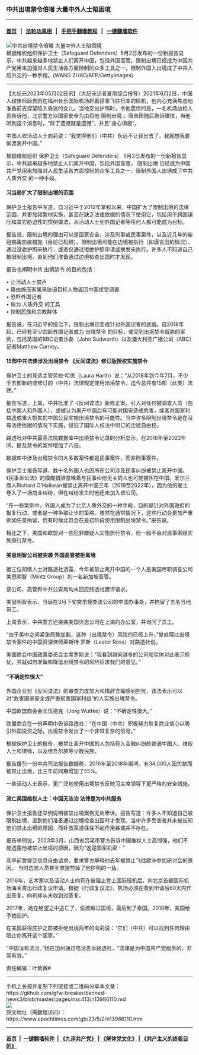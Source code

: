 ### 中共出境禁令倍增 大量中外人士陷困境
------------------------

#### [首页](https://github.com/gfw-breaker/banned-news3/blob/master/README.md) &nbsp;&nbsp;|&nbsp;&nbsp; [法轮功真相](https://github.com/begood0513/basic/blob/master/README.md)  &nbsp;&nbsp;|&nbsp;&nbsp; [手把手翻墙教程](https://github.com/gfw-breaker/guides/wiki)  &nbsp;&nbsp;|&nbsp;&nbsp; [一键翻墙软件](https://github.com/gfw-breaker/nogfw/blob/master/README.md)  



<div><img alt="中共出境禁令倍增 大量中外人士陷困境" class="attachment-djy_600_400 size-djy_600_400 wp-post-image" src="https://i.epochtimes.com/assets/uploads/2012/11/1211240929162320.jpg"/>
<div class="caption">
 根据维权组织保护卫士（Safeguard Defenders）5月2日发布的一份新报告显示，中共越来越多地禁止人们离开中国，包括外国高管。限制出境已经成为中国共产党用来加强对人民生活各方面控制的众多工具之一，限制外国人出境成了中共人质外交的一种手段。(WANG ZHAO/AFP/GettyImages)
</div></div><hr/>


<div><p>
 【大纪元2023年05月02日讯】（大纪元记者夏雨综合报导）2021年6月2日，中国人权律师唐吉田在福州长乐国际机场赶着搭乘飞往日本的班机，他内心充满焦虑地准备前去探望陷入昏迷的女儿。当他交出护照时，令他震惊的是，一名机场边检人员告诉他，北京警方以国家安全为由将他
 <ok href="https://www.epochtimes.com/gb/tag/%E9%99%90%E5%88%B6%E5%87%BA%E5%A2%83.html">
  限制出境
 </ok>
 。唐吉田随后告诉媒体，当他听到这个消息时，“除了遗憾就是遗憾”，并且“身心俱疲”。
</p>
<p>
 中国人权活动人士向莉说：“我觉得他们（中共）永远不让我出去了。我就想我要偷渡离开中国。”
</p>
<p>
 根据维权组织
 <ok href="https://safeguarddefenders.com/sites/default/files/pdf/EXIT%20BANS%20REPORT%20-%20CH.pdf">
  保护卫士（Safeguard Defenders）
 </ok>
 5月2日发布的一份新报告显示，中共越来越多地禁止人们离开中国，包括外国高管。
 <ok href="https://www.epochtimes.com/gb/tag/%E9%99%90%E5%88%B6%E5%87%BA%E5%A2%83.html">
  限制出境
 </ok>
 已经成为中国共产党用来加强对人民生活各方面控制的众多工具之一，限制外国人出境成了中共
 <ok href="https://www.epochtimes.com/gb/tag/%E4%BA%BA%E8%B4%A8%E5%A4%96%E4%BA%A4.html">
  人质外交
 </ok>
 的一种手段。
</p>
<h4>
 习当局扩大了限制出境的范围
</h4>
<p>
 保护卫士报告中写道，自习近平于2012年掌权以来，中国扩大了限制出境的法律范围，并更加频繁地实施，甚至在缺乏法律依据的情况下使用它，包括用于跨国镇压和其它胁迫性的惯例做法，从活动人士到外国记者等任何人都可能成为目标。
</p>
<p>
 报告说，限制出境的理由可以是国家安全、涉及刑事或民事案件，以及近几年的新冠病毒防疫措施（目前已松绑）。限制出境可能在边境被执行（如唐吉田的情况）、通过没收护照来执行，或者仅通过拒绝护照申请或换发来执行。许多人不知道自己被限制出境，直到他们准备通过边境检查出国时才发现。
</p>
<p>
 报告也阐明中共
 <ok href="https://www.epochtimes.com/gb/tag/%E5%87%BA%E5%A2%83%E7%A6%81%E4%BB%A4.html">
  出境禁令
 </ok>
 的目的包括：
</p>
<p>
 • 让活动人士禁声
 <br/>
 • 藉由施压家属来胁迫目标人物返回中国接受调查
 <br/>
 • 恐吓外国记者
 <br/>
 • 做为
 <ok href="https://www.epochtimes.com/gb/tag/%E4%BA%BA%E8%B4%A8%E5%A4%96%E4%BA%A4.html">
  人质外交
 </ok>
 的工具
 <br/>
 • 控制民族和宗教群体
</p>
<p>
 报告说，在习近平的统治下，限制出境已变成针对外国记者的武器。自2018年起，已经有至少四起外国记者成为
 <ok href="https://www.epochtimes.com/gb/tag/%E5%87%BA%E5%A2%83%E7%A6%81%E4%BB%A4.html">
  出境禁令
 </ok>
 的目标，或受到出境禁令威胁的案例，包括英国的BBC记者沙磊（John Sudworth）以及澳大利亚广播公司（ABC）记者Matthew Carney。
</p>
<h4>
 15部中共法律涉及出境禁令 《反间谍法》修订版授权实施禁令
</h4>
<p>
 保护卫士的竞选主管劳拉·哈思（Laura Harth）说：“从2018年到今年7月，不少于五部新的或修订的（中共）法律规定使用出境禁令，迄今总共有15部（此类）法律。”
</p>
<p>
 报告写道，上周，中共批准了《反间谍法》新修正案，引入对任何被调查人员（包括中国人和外国人），或被认为离开中国后有可能对国安造成危害，或者对国家利益造成重大损失的中国公民实施出境禁令的可能性。当中许多限制出境禁令是在没有法律依据的情况下实施，侵犯了国际人权法中明订的迁徙自由权。
</p>
<p>
 路透社对中共最高法院数据库中出境禁令记录的分析显示，在2016年至2022年间，提及禁令的案件增加了八倍。
</p>
<p>
 数据库中涉及出境禁令的大多数案件都是民事案件，而非刑事案件。
</p>
<p>
 保护卫士报告写道，数十名外国人也因所在公司涉及民事纠纷被禁止离开中国。《民事诉讼法》的模糊措辞意味着与民事纠纷无关的人也可能被困在中国。爱尔兰商人Richard O’Halloran被禁止离开中国三年（2019至2022年），因为他的雇主卷入了一场商业纠纷，但在纠纷发生时他还未加入该公司。
</p>
<p>
 “在一些案例中，外国人成为了北京人质外交的一种手段，目的是针对外国政府的报复行动，或者是一种争取让步的策略。虽然在通常情况下，这些行动会更加严重例如任意拘留，但有时候北京会在最初阶段使用限制出境禁令。”报告说。
</p>
<p>
 相比之下，美国和欧盟对一些犯罪嫌疑人实施旅行禁令，但一般不会对民事索赔实施旅行禁令。
</p>
<h4>
 美思明智公司被突袭 外国高管被拒离境
</h4>
<p>
 据三位知情人士对路透社透露，今年被禁止离开中国的一个人是美国尽职调查公司美思明智（Mintz Group）的一名新加坡高管。
</p>
<p>
 该公司、高管和中共公安局均未回应路透社置评请求。
</p>
<p>
 美思明智表示，当局在3月下旬突击搜查该公司的中国办事处，并拘留了五名当地员工。
</p>
<p>
 上周表示，中共警方还突袭美国贝恩公司在上海的办公室，并询问了员工。
</p>
<p>
 “由于美中之间紧张局势加剧，这种（出境禁令）风险的已经上升，”曾处理过出境禁令案件的中国资深律师莱斯特·罗斯（Lester Ross）对路透社说。
</p>
<p>
 美国商会中国政策委员会主席罗斯说：“我看到越来越多的公司和实体对此表示担忧，并就如何准备和降低出境禁令的风险征求我们的意见。”
</p>
<h4>
 “不确定性很大”
</h4>
<p>
 外国企业对《反间谍法》的审查力度加大和措辞含糊感到担忧，该法表示可以对“危害国家安全或严重损害国家利益”的人实施出境禁令。
</p>
<p>
 中国欧盟商会会长伍德克（Jorg Wuttke）说：“不确定性很大。”
</p>
<p>
 欧盟商会在一份声明中告诉路透社：“在中国（中共）积极努力恢复商业信心以吸引外国投资之际，出境禁令发出了一个非常复杂的信号。”
</p>
<p>
 根据保护卫士的报告，被禁止离开中国的人包括卷入金融纠纷的普通中国人、维权人士和律师，以及维吾尔族等少数民族。
</p>
<p>
 报告援引一份中共司法报告数据称，2016年至2018年期间，有34,000人因欠款而被禁止出境，比三年前同期增加了55%。
</p>
<p>
 一些活动人士表示，更广泛地使用出境禁令反映习主席领导下更严格的安全措施。
</p>
<h4>
 流亡美国维权人士：中国无法治 法律是为中共服务
</h4>
<p>
 保护卫士报告还举例说明被禁出境案例无处申诉。报告写道：许多人不知道自己被限制出境，直到他们准备通过边境检查出国时才发现。当中许多受害者并未被告知他们禁止出境的原因，而补救渠道往往不起作用甚或并不存在。
</p>
<p>
 报告举例说，2023年3月，山西省吕梁市警方告诉中国维权人士高旭强，他们不能透露他被禁止出境的原因，因为“这是国家机密！”
</p>
<p>
 高早前曾提交信息自由请求，要求警方解释他去年被禁止飞往欧洲参加研讨会的原因。 当时边防人员甚至直接剪掉了他护照的一角。
</p>
<p>
 2016年，艺术家以及活动人士向莉在被阻止登上国际班机后，向北京首都国际机场海关寄出行政复议申请。根据《行政复议法》，机场必须在收到申请后60天内作出答复。向莉却从未收到过答复。
</p>
<p>
 2017年，她在绝望之中逃亡了，偷渡越过国境，最后到了泰国。2018年，美国给予她庇护。
</p>
<p>
 在美国获得庇护之前被拒绝出境两年的向莉说：“它们（中共）可以找到任何理由阻止你离开这个国家。”
</p>
<p>
 “中国没有法治。”她在加州通过电话告诉路透社，“法律是为中国共产党服务的，非常有效。”
</p>
<p>
 责任编辑：叶紫微#
</p>
</div>
<hr/>
手机上长按并复制下列链接或二维码分享本文章：<br/>
https://github.com/gfw-breaker/banned-news3/blob/master/pages/nsc413/n13986110.md <br/>
<a href='https://github.com/gfw-breaker/banned-news3/blob/master/pages/nsc413/n13986110.md'><img src='https://github.com/gfw-breaker/banned-news3/blob/master/pages/nsc413/n13986110.md.png'/></a> <br/>
原文地址（需翻墙访问）：https://www.epochtimes.com/gb/23/5/2/n13986110.htm


------------------------
#### [首页](https://github.com/gfw-breaker/banned-news3/blob/master/README.md) &nbsp;|&nbsp; [一键翻墙软件](https://github.com/gfw-breaker/nogfw/blob/master/README.md) &nbsp;| [《九评共产党》](https://github.com/gfw-breaker/9ping.md/blob/master/README.md#九评之一评共产党是什么) | [《解体党文化》](https://github.com/gfw-breaker/jtdwh.md/blob/master/README.md) | [《共产主义的终极目的》](https://github.com/gfw-breaker/gczydzjmd.md/blob/master/README.md)


<img src='http://gfw-breaker.win/banned-news3/pages/nsc413/n13986110.md' width='0px' height='0px'/>